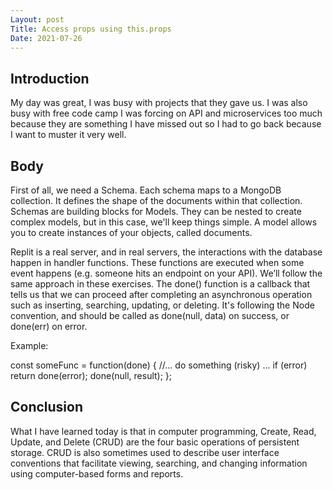 ```yaml
---
Layout: post
Title: Access props using this.props
Date: 2021-07-26
---
```


## Introduction

My day was great, I was busy with projects that they gave us. I was also busy with free code camp I was forcing on API and microservices too much because they are something I have missed out so I had to go back because I want to muster it very well.

## Body

First of all, we need a Schema. Each schema maps to a MongoDB collection. It defines the shape of the documents within that collection. Schemas are building blocks for Models. They can be nested to create complex models, but in this case, we'll keep things simple. A model allows you to create instances of your objects, called documents.

Replit is a real server, and in real servers, the interactions with the database happen in handler functions. These functions are executed when some event happens (e.g. someone hits an endpoint on your API). We’ll follow the same approach in these exercises. The done() function is a callback that tells us that we can proceed after completing an asynchronous operation such as inserting, searching, updating, or deleting. It's following the Node convention, and should be called as done(null, data) on success, or done(err) on error.

Example:

const someFunc = function(done) {
//... do something (risky) ...
if (error) return done(error);
done(null, result);
};

## Conclusion

What I have learned today is that in computer programming, Create, Read, Update, and Delete (CRUD) are the four basic operations of persistent storage. CRUD is also sometimes used to describe user interface conventions that facilitate viewing, searching, and changing information using computer-based forms and reports.
